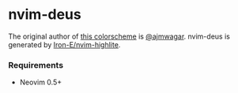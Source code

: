 # nvim-deus
The original author of [this colorscheme](https://github.com/ajmwagar/vim-deus) is [@ajmwagar](https://github.com/ajmwagar). nvim-deus is generated by [Iron-E/nvim-highlite](https://github.com/Iron-E/nvim-highlite).

### Requirements
- Neovim 0.5+
